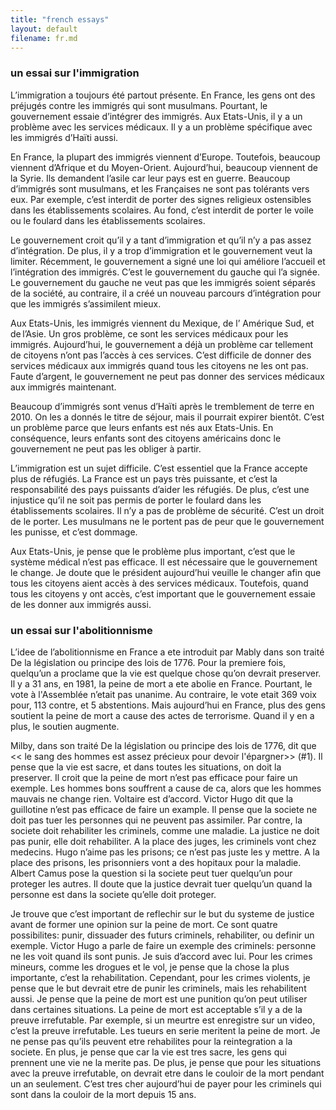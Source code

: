 ```yaml
---
title: "french essays"
layout: default
filename: fr.md
---
```


### un essai sur l'immigration

L’immigration a toujours été partout présente. En France, les gens ont des préjugés contre les immigrés qui sont musulmans. Pourtant, le gouvernement essaie d’intégrer des immigrés. Aux Etats-Unis, il y a un problème avec les services médicaux. Il y a un problème spécifique avec les immigrés d’Haïti aussi.  

En France, la plupart des immigrés viennent d’Europe. Toutefois, beaucoup viennent d’Afrique et du Moyen-Orient. Aujourd’hui, beaucoup viennent de la Syrie. Ils demandent l’asile car leur pays est en guerre. Beaucoup d’immigrés sont musulmans, et les Françaises ne sont pas tolérants vers eux. Par exemple, c’est interdit de porter des signes religieux ostensibles dans les établissements scolaires. Au fond, c’est interdit de porter le voile ou le foulard dans les établissements scolaires.  

Le gouvernement croit qu’il y a tant d’immigration et qu’il n’y a pas assez d’intégration. De plus, il y a trop d’immigration et le gouvernement veut la limiter. Récemment, le gouvernement a signé une loi qui améliore l’accueil et l’intégration des immigrés. C’est le gouvernement du gauche qui l’a signée. Le gouvernement du gauche ne veut pas que les immigrés soient séparés de la société, au contraire, il a créé un nouveau parcours d’intégration  pour que les immigrés s’assimilent mieux.   

Aux Etats-Unis, les immigrés viennent du Mexique, de l’ Amérique Sud, et de l’Asie. Un gros problème, ce sont les services médicaux pour les immigrés. Aujourd’hui, le gouvernement a déjà un problème car tellement de citoyens n’ont pas l’accès à ces services. C’est difficile de donner des services médicaux aux immigrés quand tous les citoyens ne les ont pas. Faute d’argent, le gouvernement ne peut pas donner des services médicaux aux immigrés maintenant.  

Beaucoup d’immigrés sont venus d’Haïti après le tremblement de terre en 2010. On les a donnés le titre de séjour, mais il pourrait expirer bientôt. C’est un problème parce que leurs enfants est nés aux Etats-Unis. En conséquence, leurs enfants sont des citoyens américains donc le gouvernement ne peut pas les obliger à partir.  

L’immigration est un sujet difficile. C’est essentiel que la France accepte plus de réfugiés. La France est un pays très puissante, et c’est la responsabilité des pays puissants d’aider les réfugiés. De plus, c’est une injustice qu’il ne soit pas permis de porter le foulard dans les établissements scolaires. Il n’y a pas de problème de sécurité. C’est un droit de le porter. Les musulmans ne le portent pas de peur que le gouvernement les punisse, et c’est dommage.  

Aux Etats-Unis, je pense que le problème plus important, c’est que le système médical n’est pas efficace. Il est nécessaire que le gouvernement le change. Je doute que le président aujourd’hui veuille le changer afin que tous les citoyens aient accès à des services médicaux. Toutefois, quand tous les citoyens y ont accès, c’est important que le gouvernement essaie de les donner aux immigrés aussi.  

### un essai sur l'abolitionnisme

L’idee de l’abolitionnisme en France a ete introduit par Mably dans son traité De la législation ou principe des lois de 1776. Pour la premiere fois, quelqu’un a proclame que la vie est quelque chose qu’on devrait preserver. Il y a 31 ans, en 1981, la peine de mort a ete abolie en France. Pourtant, le vote à l'Assemblée n’etait pas unanime. Au contraire, le vote etait 369 voix pour, 113 contre, et 5 abstentions. Mais aujourd’hui en France, plus des gens soutient la peine de mort a cause des actes de terrorisme. Quand il y en a plus, le soutien augmente.  

Milby, dans son traité De la législation ou principe des lois de 1776, dit que << le sang des hommes est assez précieux pour devoir l'épargner>> (#1). Il pense que la vie est sacre, et dans toutes les situations, on doit la preserver. Il croit que la peine de mort n’est pas efficace pour faire un exemple. Les hommes bons souffrent a cause de ca, alors que les hommes mauvais ne change rien. Voltaire est d’accord. Victor Hugo dit que la guillotine n’est pas efficace de faire un example. Il pense que la societe ne doit pas tuer les personnes qui ne peuvent pas assimiler. Par contre, la societe doit rehabiliter les criminels, comme une maladie. La justice ne doit pas punir, elle doit rehabiliter. A la place des juges, les criminels vont chez medecins. Hugo n’aime pas les prisons; ce n’est pas juste les y mettre. A la place des prisons, les prisonniers vont a des hopitaux pour la maladie. Albert Camus pose la question si la societe peut tuer quelqu’un pour proteger les autres. Il doute que la justice devrait tuer quelqu’un quand la personne est dans la societe qu’elle doit proteger.  

Je trouve que c’est important de reflechir sur le but du systeme de justice avant de former une opinion sur la peine de mort. Ce sont quatre possibilites: punir, dissuader des futurs criminels, rehabiliter, ou definir un exemple. Victor Hugo a parle de faire un exemple des criminels: personne ne les voit quand ils sont punis. Je suis d’accord avec lui. Pour les crimes mineurs, comme les drogues et le vol, je pense que la chose la plus importante, c’est la rehabilitation. Cependant, pour les crimes violents, je pense que le but devrait etre de punir les criminels, mais les rehabilitent aussi. Je pense que la peine de mort est une punition qu’on peut utiliser dans certaines situations. La peine de mort est acceptable s’il y a de la preuve irrefutable. Par exemple, si un meurtre est enregistre sur un video, c’est la preuve irrefutable. Les tueurs en serie meritent la peine de mort. Je ne pense pas qu’ils peuvent etre rehabilites pour la reintegration a la societe. En plus, je pense que car la vie est tres sacre, les gens qui prennent une vie ne la merite pas. De plus, je pense que pour les situations avec la preuve irrefutable, on devrait etre dans le couloir de la mort pendant un an seulement. C’est tres cher aujourd’hui de payer pour les criminels qui sont dans la couloir de la mort depuis 15 ans.  